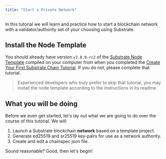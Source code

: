 ```yaml
---
title: "Start a Private Network"
---
```


In this tutorial we will learn and practice how to start a blockchain network with a
validator/authority set of your choosing using Substrate.

## Install the Node Template

You should already have version `v2.0.0-rc2` of the
[Substrate Node Template](https://github.com/substrate-developer-hub/substrate-node-template)
compiled on your computer from when you completed the
[Create Your First Substrate Chain Tutorial](../creating-your-first-substrate-chain).
If you do not, please complete that tutorial.

> Experienced developers who truly prefer to skip that tutorial, you may install the node template
> according to the instructions in its readme.

## What you will be doing

Before we even get started, let's lay out what we are going to do over the course of this tutorial.
We will:

1. Launch a Substrate blockchain **network** based on a template project.
2. Generate ed25519 and sr25519 key-pairs for use as a network authority.
3. Create and edit a chainspec json file.

Sound reasonable? Good, then let's begin!
